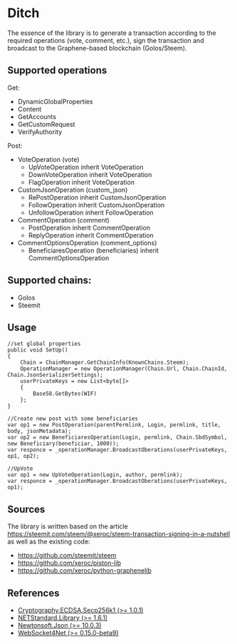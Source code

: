 # Ditch
The essence of the library is to generate a transaction according to the required operations (vote, comment, etc.), sign the transaction and broadcast to the Graphene-based blockchain (Golos/Steem). 

## Supported operations

Get:
* DynamicGlobalProperties
* Content
* GetAccounts
* GetCustomRequest
* VerifyAuthority 

Post:
* VoteOperation (vote) 
  * UpVoteOperation inherit VoteOperation
  * DownVoteOperation inherit VoteOperation
  * FlagOperation inherit VoteOperation
* CustomJsonOperation (custom_json)
  * RePostOperation inherit CustomJsonOperation
  * FollowOperation inherit CustomJsonOperation
  * UnfollowOperation inherit FollowOperation
* CommentOperation (comment)
  * PostOperation inherit CommentOperation
  * ReplyOperation inherit CommentOperation
* CommentOptionsOperation (comment_options) 
  * BeneficiaresOperation (beneficiaries) inherit CommentOptionsOperation
  
## Supported chains:
 * Golos
 * Steemit

## Usage
    //set global properties
    public void SetUp()
    {
        Chain = ChainManager.GetChainInfo(KnownChains.Steem);
        OperationManager = new OperationManager(Chain.Url, Chain.ChainId, Chain.JsonSerializerSettings);
        userPrivateKeys = new List<byte[]>
        {
            Base58.GetBytes(WIF)
        };        
    }
    
    //Create new post with some beneficiaries
    var op1 = new PostOperation(parentPermlink, Login, permlink, title, body, jsonMetadata);
    var op2 = new BeneficiaresOperation(Login, permlink, Chain.SbdSymbol, new Beneficiary(beneficiar, 1000));
    var responce = _operationManager.BroadcastOberations(userPrivateKeys, op1, op2);
    
    //UpVote
    var op1 = new UpVoteOperation(Login, author, permlink);
    var responce = _operationManager.BroadcastOberations(userPrivateKeys, op1);

## Sources

The library is written based on the article https://steemit.com/steem/@xeroc/steem-transaction-signing-in-a-nutshell as well as the existing code:
* https://github.com/steemit/steem
* https://github.com/xeroc/piston-lib
* https://github.com/xeroc/python-graphenelib

## References

* [Cryptography.ECDSA.Secp256k1 (>= 1.0.1)](https://github.com/Chainers/Cryptography.ECDSA)
* [NETStandard.Library (>= 1.6.1)](https://www.nuget.org/packages/NETStandard.Library)
* [Newtonsoft.Json (>= 10.0.3)](https://www.nuget.org/packages/Newtonsoft.Json)
* [WebSocket4Net (>= 0.15.0-beta9)](https://www.nuget.org/packages/WebSocket4Net)

